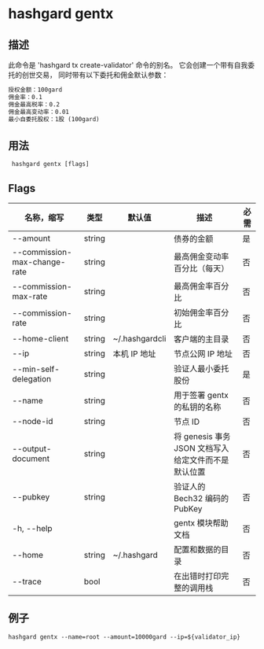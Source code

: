 # hashgard gentx

## 描述

此命令是 'hashgard tx create-validator' 命令的别名。
它会创建一个带有自我委托的创世交易，
同时带有以下委托和佣金默认参数：

```txt
授权金额：100gard
佣金率：0.1
佣金最高税率：0.2
佣金最高变动率：0.01
最小自委托股权：1股 (100gard)
```

## 用法

```shell
 hashgard gentx [flags]
```

## Flags

| 名称，缩写                   | 类型   | 默认值         | 描述                    | 必需 |
| ---------------------------- | ------ | -------------- | --------------------------- | -------- |
| --amount                     | string |                | 债券的金额             | 是     |
| --commission-max-change-rate | string |                | 最高佣金变动率百分比（每天）     | 否    |
| --commission-max-rate        | string |                | 最高佣金率百分比         | 否 |
| --commission-rate            | string |                | 初始佣金率百分比                      | 否   |
| --home-client                | string | ~/.hashgardcli | 客户端的主目录                         | 否       |
| --ip                         | string | 本机 IP 地址   | 节点公网 IP 地址              | 否       |
| --min-self-delegation        | string |                | 验证人最小委托股份               | 是     |
| --name                       | string |                | 用于签署 gentx 的私钥的名称              | 否       |
| --node-id                    | string |                | 节点 ID     | 否       |
| --output-document            | string |                | 将 genesis 事务 JSON 文档写入给定文件而不是默认位置 | 否 |
| --pubkey                     | string |                | 验证人的 Bech32 编码的 PubKey       | 否  |
| -h, --help                   |        |                | gentx 模块帮助文档             | 否       |
| --home                       | string | ~/.hashgard    | 配置和数据的目录             | 否       |
| --trace                      | bool   |                | 在出错时打印完整的调用栈               | 否       |

## 例子

`hashgard gentx --name=root --amount=10000gard --ip=${validator_ip}`
